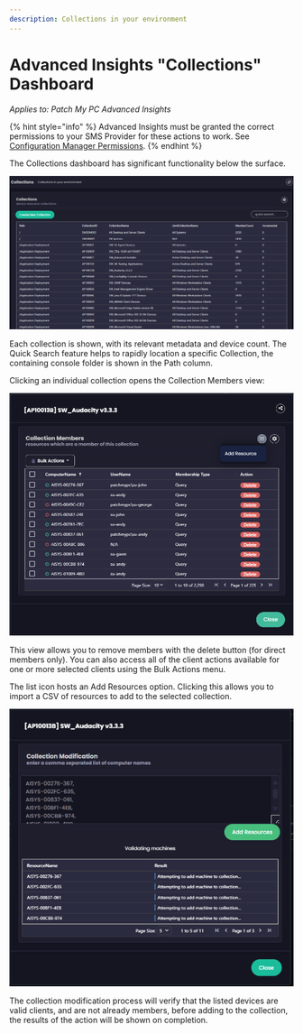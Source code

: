 ```yaml
---
description: Collections in your environment
---
```


# Advanced Insights "Collections" Dashboard

_Applies to: Patch My PC Advanced Insights_

{% hint style="info" %}
Advanced Insights must be granted the correct permissions to your SMS Provider for these actions to work. See [Configuration Manager Permissions](../../insights-configuration-manager-permission-requirements.md).
{% endhint %}

The Collections dashboard has significant functionality below the surface.

![](/_images/image%20%28499%29.png "The Collections dashboard")

Each collection is shown, with its relevant metadata and device count. The Quick Search feature helps to rapidly location a specific Collection, the containing console folder is shown in the Path column.&#x20;

Clicking an individual collection opens the Collection Members view:

![](/_images/image%20%28501%29.png "Collection Members view")

This view allows you to remove members with the delete button (for direct members only). You can also access all of the client actions available for one or more selected clients using the Bulk Actions menu.

The list icon hosts an Add Resources option. Clicking this allows you to import a CSV of resources to add to the selected collection.&#x20;

![](/_images/image%20%28503%29.png "Adding resources to a collection")

The collection modification process will verify that the listed devices are valid clients, and are not already members, before adding to the collection, the results of the action will be shown on completion.
